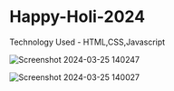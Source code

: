 # Happy-Holi-2024
Technology Used - HTML,CSS,Javascript

![Screenshot 2024-03-25 140247](https://github.com/amishab25/Happy-Holi-2024/assets/162141036/3cec60c7-40e5-4c9e-b051-f55babf3994e)

![Screenshot 2024-03-25 140027](https://github.com/amishab25/Happy-Holi-2024/assets/162141036/0d572b60-89ac-48c9-94b1-2a12e1e1106c)
